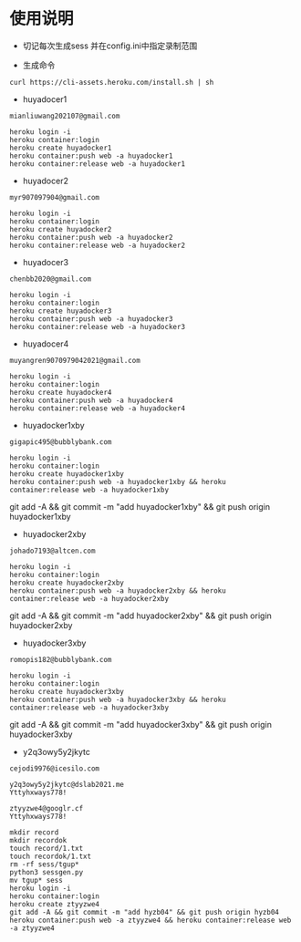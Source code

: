 # 使用说明

- 切记每次生成sess 并在config.ini中指定录制范围

- 生成命令

```
curl https://cli-assets.heroku.com/install.sh | sh
```
- huyadocer1
```
mianliuwang202107@gmail.com

heroku login -i
heroku container:login
heroku create huyadocker1
heroku container:push web -a huyadocker1
heroku container:release web -a huyadocker1
```

- huyadocer2
```
myr907097904@gmail.com

heroku login -i
heroku container:login
heroku create huyadocker2
heroku container:push web -a huyadocker2
heroku container:release web -a huyadocker2
```

- huyadocer3
```
chenbb2020@gmail.com

heroku login -i
heroku container:login
heroku create huyadocker3
heroku container:push web -a huyadocker3
heroku container:release web -a huyadocker3
```

- huyadocer4
```
muyangren9070979042021@gmail.com

heroku login -i
heroku container:login
heroku create huyadocker4
heroku container:push web -a huyadocker4
heroku container:release web -a huyadocker4
```

- huyadocker1xby
```
gigapic495@bubblybank.com

heroku login -i
heroku container:login
heroku create huyadocker1xby
heroku container:push web -a huyadocker1xby && heroku container:release web -a huyadocker1xby
```
git add -A && git commit -m "add huyadocker1xby" && git push origin huyadocker1xby


- huyadocker2xby
```
johado7193@altcen.com

heroku login -i
heroku container:login
heroku create huyadocker2xby
heroku container:push web -a huyadocker2xby && heroku container:release web -a huyadocker2xby
```
git add -A && git commit -m "add huyadocker2xby" && git push origin huyadocker2xby

- huyadocker3xby
```
romopis182@bubblybank.com

heroku login -i
heroku container:login
heroku create huyadocker3xby
heroku container:push web -a huyadocker3xby && heroku container:release web -a huyadocker3xby
```
git add -A && git commit -m "add huyadocker3xby" && git push origin huyadocker3xby

- y2q3owy5y2jkytc
```
cejodi9976@icesilo.com

y2q3owy5y2jkytc@dslab2021.me
Yttyhxways778!

ztyyzwe4@googlr.cf
Yttyhxways778!

mkdir record
mkdir recordok
touch record/1.txt
touch recordok/1.txt
rm -rf sess/tgup*
python3 sessgen.py
mv tgup* sess
heroku login -i
heroku container:login
heroku create ztyyzwe4
git add -A && git commit -m "add hyzb04" && git push origin hyzb04
heroku container:push web -a ztyyzwe4 && heroku container:release web -a ztyyzwe4
```
